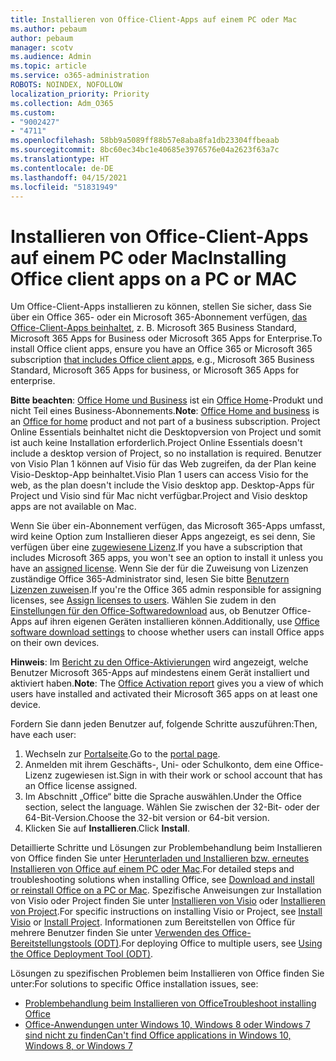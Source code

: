 ```yaml
---
title: Installieren von Office-Client-Apps auf einem PC oder Mac
ms.author: pebaum
author: pebaum
manager: scotv
ms.audience: Admin
ms.topic: article
ms.service: o365-administration
ROBOTS: NOINDEX, NOFOLLOW
localization_priority: Priority
ms.collection: Adm_O365
ms.custom:
- "9002427"
- "4711"
ms.openlocfilehash: 58bb9a5089ff88b57e8aba8fa1db23304ffbeaab
ms.sourcegitcommit: 8bc60ec34bc1e40685e3976576e04a2623f63a7c
ms.translationtype: HT
ms.contentlocale: de-DE
ms.lasthandoff: 04/15/2021
ms.locfileid: "51831949"
---
```

# <a name="installing-office-client-apps-on-a-pc-or-mac"></a><span data-ttu-id="9c7fe-102">Installieren von Office-Client-Apps auf einem PC oder Mac</span><span class="sxs-lookup"><span data-stu-id="9c7fe-102">Installing Office client apps on a PC or MAC</span></span>

<span data-ttu-id="9c7fe-103">Um Office-Client-Apps installieren zu können, stellen Sie sicher, dass Sie über ein Office 365- oder ein Microsoft 365-Abonnement verfügen, [das Office-Client-Apps beinhaltet](https://support.office.com/article/office-for-home-and-office-for-business-plans-28cbc8cf-1332-4f04-9123-9b660abb629e), z. B. Microsoft 365 Business Standard, Microsoft 365 Apps for Business oder Microsoft 365 Apps for Enterprise.</span><span class="sxs-lookup"><span data-stu-id="9c7fe-103">To install Office client apps, ensure you have an Office 365 or Microsoft 365 subscription [that includes Office client apps](https://support.office.com/article/office-for-home-and-office-for-business-plans-28cbc8cf-1332-4f04-9123-9b660abb629e), e.g., Microsoft 365 Business Standard, Microsoft 365 Apps for business, or Microsoft 365 Apps for enterprise.</span></span>

<span data-ttu-id="9c7fe-104">**Bitte beachten**: [Office Home und Business](https://support.microsoft.com/office/office-for-home-and-office-for-business-plans-28cbc8cf-1332-4f04-9123-9b660abb629e) ist ein [Office Home](https://support.office.com/article/28cbc8cf-1332-4f04-9123-9b660abb629e?wt.mc_id=Alchemy_ClientDIA)-Produkt und nicht Teil eines Business-Abonnements.</span><span class="sxs-lookup"><span data-stu-id="9c7fe-104">**Note**: [Office Home and business](https://support.microsoft.com/office/office-for-home-and-office-for-business-plans-28cbc8cf-1332-4f04-9123-9b660abb629e) is an [Office for home](https://support.office.com/article/28cbc8cf-1332-4f04-9123-9b660abb629e?wt.mc_id=Alchemy_ClientDIA) product and not part of a business subscription.</span></span> <span data-ttu-id="9c7fe-105">Project Online Essentials beinhaltet nicht die Desktopversion von Project und somit ist auch keine Installation erforderlich.</span><span class="sxs-lookup"><span data-stu-id="9c7fe-105">Project Online Essentials doesn't include a desktop version of Project, so no installation is required.</span></span> <span data-ttu-id="9c7fe-106">Benutzer von Visio Plan 1 können auf Visio für das Web zugreifen, da der Plan keine Visio-Desktop-App beinhaltet.</span><span class="sxs-lookup"><span data-stu-id="9c7fe-106">Visio Plan 1 users can access Visio for the web, as the plan doesn't include the Visio desktop app.</span></span> <span data-ttu-id="9c7fe-107">Desktop-Apps für Project und Visio sind für Mac nicht verfügbar.</span><span class="sxs-lookup"><span data-stu-id="9c7fe-107">Project and Visio desktop apps are not available on Mac.</span></span>

<span data-ttu-id="9c7fe-108">Wenn Sie über ein-Abonnement verfügen, das Microsoft 365-Apps umfasst, wird keine Option zum Installieren dieser Apps angezeigt, es sei denn, Sie verfügen über eine [zugewiesene Lizenz](https://support.office.com/article/what-office-365-business-product-or-license-do-i-have-f8ab5e25-bf3f-4a47-b264-174b1ee925fd?wt.mc_id=scl_installoffice_home).</span><span class="sxs-lookup"><span data-stu-id="9c7fe-108">If you have a subscription that includes Microsoft 365 apps, you won't see an option to install it unless you have an [assigned license](https://support.office.com/article/what-office-365-business-product-or-license-do-i-have-f8ab5e25-bf3f-4a47-b264-174b1ee925fd?wt.mc_id=scl_installoffice_home).</span></span> <span data-ttu-id="9c7fe-109">Wenn Sie der für die Zuweisung von Lizenzen zuständige Office 365-Administrator sind, lesen Sie bitte [Benutzern Lizenzen zuweisen](https://support.office.com/article/assign-licenses-to-users-in-office-365-for-business-997596b5-4173-4627-b915-36abac6786dc?wt.mc_id=scl_installoffice_home).</span><span class="sxs-lookup"><span data-stu-id="9c7fe-109">If you're the Office 365 admin responsible for assigning licenses, see [Assign licenses to users](https://support.office.com/article/assign-licenses-to-users-in-office-365-for-business-997596b5-4173-4627-b915-36abac6786dc?wt.mc_id=scl_installoffice_home).</span></span> <span data-ttu-id="9c7fe-110">Wählen Sie zudem in den [Einstellungen für den Office-Softwaredownload](https://docs.microsoft.com/DeployOffice/manage-software-download-settings-office-365) aus, ob Benutzer Office-Apps auf ihren eigenen Geräten installieren können.</span><span class="sxs-lookup"><span data-stu-id="9c7fe-110">Additionally, use [Office‎ software download settings](https://docs.microsoft.com/DeployOffice/manage-software-download-settings-office-365) to choose whether users can install ‎Office‎ apps on their own devices.</span></span>

<span data-ttu-id="9c7fe-111">**Hinweis**: Im [Bericht zu den Office-Aktivierungen](https://docs.microsoft.com/microsoft-365/admin/activity-reports/microsoft-office-activations?view=o365-worldwide) wird angezeigt, welche Benutzer Microsoft 365-Apps auf mindestens einem Gerät installiert und aktiviert haben.</span><span class="sxs-lookup"><span data-stu-id="9c7fe-111">**Note**: The [Office Activation report](https://docs.microsoft.com/microsoft-365/admin/activity-reports/microsoft-office-activations?view=o365-worldwide) gives you a view of which users have installed and activated their Microsoft 365 apps on at least one device.</span></span>

<span data-ttu-id="9c7fe-112">Fordern Sie dann jeden Benutzer auf, folgende Schritte auszuführen:</span><span class="sxs-lookup"><span data-stu-id="9c7fe-112">Then, have each user:</span></span>

1. <span data-ttu-id="9c7fe-113">Wechseln zur [Portalseite](https://portal.office.com/OLS/MySoftware.aspx).</span><span class="sxs-lookup"><span data-stu-id="9c7fe-113">Go to the [portal page](https://portal.office.com/OLS/MySoftware.aspx).</span></span>
2. <span data-ttu-id="9c7fe-114">Anmelden mit ihrem Geschäfts-, Uni- oder Schulkonto, dem eine Office-Lizenz zugewiesen ist.</span><span class="sxs-lookup"><span data-stu-id="9c7fe-114">Sign in with their work or school account that has an Office license assigned.</span></span> 
3. <span data-ttu-id="9c7fe-115">Im Abschnitt „Office“ bitte die Sprache auswählen.</span><span class="sxs-lookup"><span data-stu-id="9c7fe-115">Under the Office section, select the language.</span></span> <span data-ttu-id="9c7fe-116">Wählen Sie zwischen der 32-Bit- oder der 64-Bit-Version.</span><span class="sxs-lookup"><span data-stu-id="9c7fe-116">Choose the 32-bit version or 64-bit version.</span></span>
4. <span data-ttu-id="9c7fe-117">Klicken Sie auf **Installieren**.</span><span class="sxs-lookup"><span data-stu-id="9c7fe-117">Click **Install**.</span></span>

<span data-ttu-id="9c7fe-118">Detaillierte Schritte und Lösungen zur Problembehandlung beim Installieren von Office finden Sie unter [Herunterladen und Installieren bzw. erneutes Installieren von Office auf einem PC oder Mac](https://support.office.com/article/4414eaaf-0478-48be-9c42-23adc4716658?wt.mc_id=Alchemy_ClientDIA).</span><span class="sxs-lookup"><span data-stu-id="9c7fe-118">For detailed steps and troubleshooting solutions when installing Office, see [Download and install or reinstall Office on a PC or Mac](https://support.office.com/article/4414eaaf-0478-48be-9c42-23adc4716658?wt.mc_id=Alchemy_ClientDIA).</span></span> <span data-ttu-id="9c7fe-119">Spezifische Anweisungen zur Installation von Visio oder Project finden Sie unter [Installieren von Visio](https://support.office.com/article/f98f21e3-aa02-4827-9167-ddab5b025710) oder [Installieren von Project](https://support.office.com/article/7059249b-d9fe-4d61-ab96-5c5bf435f281).</span><span class="sxs-lookup"><span data-stu-id="9c7fe-119">For specific instructions on installing Visio or Project, see [Install Visio](https://support.office.com/article/f98f21e3-aa02-4827-9167-ddab5b025710) or [Install Project](https://support.office.com/article/7059249b-d9fe-4d61-ab96-5c5bf435f281).</span></span> <span data-ttu-id="9c7fe-120">Informationen zum Bereitstellen von Office für mehrere Benutzer finden Sie unter [Verwenden des Office-Bereitstellungstools (ODT)](https://docs.microsoft.com/alchemyinsights/using-the-office-deployment-tool).</span><span class="sxs-lookup"><span data-stu-id="9c7fe-120">For deploying Office to multiple users, see [Using the Office Deployment Tool (ODT)](https://docs.microsoft.com/alchemyinsights/using-the-office-deployment-tool).</span></span>

<span data-ttu-id="9c7fe-121">Lösungen zu spezifischen Problemen beim Installieren von Office finden Sie unter:</span><span class="sxs-lookup"><span data-stu-id="9c7fe-121">For solutions to specific Office installation issues, see:</span></span>
- [<span data-ttu-id="9c7fe-122">Problembehandlung beim Installieren von Office</span><span class="sxs-lookup"><span data-stu-id="9c7fe-122">Troubleshoot installing Office</span></span>](https://support.office.com/article/35ff2def-e0b2-4dac-9784-4cf212c1f6c2#BKMK_ErrorMessages)
- [<span data-ttu-id="9c7fe-123">Office-Anwendungen unter Windows 10, Windows 8 oder Windows 7 sind nicht zu finden</span><span class="sxs-lookup"><span data-stu-id="9c7fe-123">Can't find Office applications in Windows 10, Windows 8, or Windows 7</span></span>](https://support.office.com/article/can-t-find-office-applications-in-windows-10-windows-8-or-windows-7-907ce545-6ae8-459b-8d9d-de6764a635d6)
